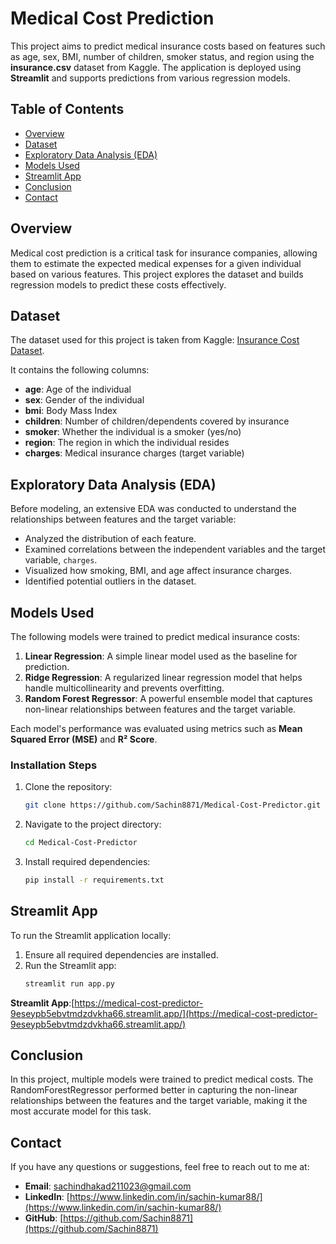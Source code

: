 # Medical Cost Prediction

This project aims to predict medical insurance costs based on features such as age, sex, BMI, number of children, smoker status, and region using the **insurance.csv** dataset from Kaggle. The application is deployed using **Streamlit** and supports predictions from various regression models.

## Table of Contents
- [Overview](#overview)
- [Dataset](#dataset)
- [Exploratory Data Analysis (EDA)](#exploratory-data-analysis-eda)
- [Models Used](#models-used)
- [Streamlit App](#streamlit-app)
- [Conclusion](#conclusion)
- [Contact](#contact)

## Overview

Medical cost prediction is a critical task for insurance companies, allowing them to estimate the expected medical expenses for a given individual based on various features. This project explores the dataset and builds regression models to predict these costs effectively.

## Dataset

The dataset used for this project is taken from Kaggle: [Insurance Cost Dataset](https://www.kaggle.com/datasets/mirichoi0218/insurance).

It contains the following columns:
- **age**: Age of the individual
- **sex**: Gender of the individual
- **bmi**: Body Mass Index
- **children**: Number of children/dependents covered by insurance
- **smoker**: Whether the individual is a smoker (yes/no)
- **region**: The region in which the individual resides
- **charges**: Medical insurance charges (target variable)

## Exploratory Data Analysis (EDA)

Before modeling, an extensive EDA was conducted to understand the relationships between features and the target variable:
- Analyzed the distribution of each feature.
- Examined correlations between the independent variables and the target variable, `charges`.
- Visualized how smoking, BMI, and age affect insurance charges.
- Identified potential outliers in the dataset.

## Models Used

The following models were trained to predict medical insurance costs:

1. **Linear Regression**: A simple linear model used as the baseline for prediction.
2. **Ridge Regression**: A regularized linear regression model that helps handle multicollinearity and prevents overfitting.
3. **Random Forest Regressor**: A powerful ensemble model that captures non-linear relationships between features and the target variable.

Each model's performance was evaluated using metrics such as **Mean Squared Error (MSE)** and **R² Score**.

### **Installation Steps**

1. Clone the repository:
   ```bash
   git clone https://github.com/Sachin8871/Medical-Cost-Predictor.git
   ```
2. Navigate to the project directory:
   ```bash
   cd Medical-Cost-Predictor
   ```
3. Install required dependencies:
   ```bash
   pip install -r requirements.txt
   ```

## **Streamlit App**

To run the Streamlit application locally:

1. Ensure all required dependencies are installed.
2. Run the Streamlit app:
   ```bash
   streamlit run app.py
   ```

**Streamlit App**:[https://medical-cost-predictor-9eseypb5ebvtmdzdvkha66.streamlit.app/](https://medical-cost-predictor-9eseypb5ebvtmdzdvkha66.streamlit.app/)


## **Conclusion**
In this project, multiple models were trained to predict medical costs. The RandomForestRegressor performed better in capturing the non-linear relationships between the features and the target variable, making it the most accurate model for this task.

## Contact

If you have any questions or suggestions, feel free to reach out to me at:

- **Email**: [sachindhakad211023@gmail.com](sachindhakad211023@gmail.com)
- **LinkedIn**: [https://www.linkedin.com/in/sachin-kumar88/](https://www.linkedin.com/in/sachin-kumar88/)
- **GitHub**: [https://github.com/Sachin8871](https://github.com/Sachin8871)

